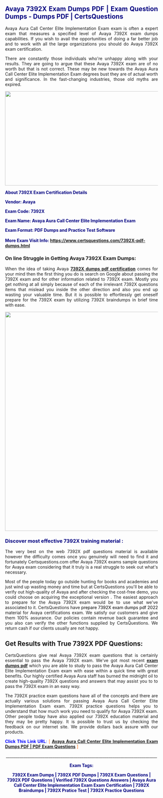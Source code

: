 <h2 style="text-align: justify;"><span style="color: #000080;">Avaya 7392X Exam Dumps PDF | Exam Question Dumps - Dumps PDF | CertsQuestions</span></h2>
<p style="text-align: justify;">Avaya Aura Call Center Elite Implementation Exam exam is often a expert exam that measures a specified level of Avaya  7392X exam dumps capabilities. If you wish to avail the opportunities of doing a far better job and to work with all the large organizations you should do Avaya 7392X exam certification.</p>
<p style="text-align: justify;">There are constantly those individuals who're unhappy along with your results. They are going to argue that these Avaya  7392X exam are of no worth but that is not correct. These may be new towards the Avaya Aura Call Center Elite Implementation Exam degrees bust they are of actual worth and significance. In the fast-changing industries, those old myths are expired.</p>
<p><img style="display: block; margin-left: auto; margin-right: auto;" src="https://i.imgur.com/eaP4ae9.png" width="840" height="310" /></p>
<p><span style="color: #000080;"><strong>About 7392X Exam Certification Details</strong></span></p>
<p><span style="color: #000080;"><strong>Vendor: Avaya<br /></strong></span></p>
<p><span style="color: #000080;"><strong>Exam Code: 7392X</strong></span></p>
<p><span style="color: #000080;"><strong>Exam Name: Avaya Aura Call Center Elite Implementation Exam</strong></span></p>
<p><span style="color: #000080;"><strong>Exam Format: PDF Dumps and Practice Test Software<br /><br />More Exam Visit Info: <span style="color: #ff6600;"><a href="https://www.certsquestions.com/7392X-pdf-dumps.html">https://www.certsquestions.com/7392X-pdf-dumps.html</a></span></strong></span></p>
<h3>On line Struggle in Getting Avaya 7392X Exam Dumps:</h3>
<p style="text-align: justify;">When the idea of taking Avaya <a href="https://www.certsquestions.com/7392X-pdf-dumps.html"><strong> 7392X dumps pdf certification</strong></a> comes for your mind then the first thing you do is search on Google about passing the 7392X exam and for other information related to 7392X exam. Mostly you get nothing at all simply because of each of the irrelevant 7392X questions items that mislead you inside the other direction and also you end up wasting your valuable time. But it is possible to effortlessly get oneself prepare for the 7392X exam by utilizing 7392X braindumps in brief time with ease.</p>
<p><a href="https://www.certsquestions.com/7392X-pdf-dumps.html"><img style="display: block; margin-left: auto; margin-right: auto;" src="https://i.imgur.com/pxhoKQ2.png" width="720" /></a></p>
<h3><span style="color: #000080;">Discover most effective  7392X training material :</span></h3>
<p style="text-align: justify;">The very best on the web 7392X pdf questions material is available however the difficulty comes once you genuinely will need to find it and fortunately Certsquestions.com offer Avaya 7392X exams sample questions for Avaya  exam considering that it truly is a real struggle to seek out what's necessary.</p>
<p style="text-align: justify;">Most of the people today go outside hunting for books and academies and just wind up wasting money and time but at CertsQuestions you'll be able to verify out high-quality of Avaya  and after checking the cost-free demo, you could choose on acquiring the exceptional version . The easiest approach to prepare for the Avaya 7392X exam would be to use what we've associated to it. CertsQuestions have <span style="color: #000000;">prepare 7392X exam dumps pdf 2022</span> material for Avaya certifications exam. We satisfy our customers and give them 100% assurance. Our policies contain revenue back guarantee and you also can verify the other functions supplied by CertsQuestions. We return cash if our clients usually are not happy.</p>
<h2>Get Results with True 7392X PDF Questions:</h2>
<p style="text-align: justify;">CertsQuestions give real Avaya 7392X exam questions that is certainly essential to pass the Avaya  7392X exam. We've got most recent<strong>&nbsp;<a href="https://www.certsquestions.com/">exam dumps pdf</a></strong>&nbsp;which you are able to study to pass the Avaya Aura Call Center Elite Implementation Exam exam with ease within a quick time with great benefits. Our highly certified Avaya Aura staff has burned the midnight oil to create high-quality 7392X questions and answers that may assist you to to pass the 7392X exam in an easy way.</p>
<p style="text-align: justify;">The 7392X practice exam questions have all of the concepts and there are actually various solutions for passing Avaya Aura Call Center Elite Implementation Exam exam. 7392X practice questions helps you to understand that how much work you need to qualify for Avaya  7392X exam. Other people today have also applied our 7392X education material and they may be pretty happy. It is possible to trust us by checking the feedback on our internet site. We provide dollars back assure with our products.</p>
<p style="text-align: justify;"><span style="color: #0000ff;"><strong>Click This Link URL</strong>:</span> <span style="color: #ff6600;">[ <strong><a href="https://www.certsquestions.com/avaya-aura-certification.html">Avaya Aura Call Center Elite Implementation Exam Dumps PDF | PDF Exam Questions</a></strong> ]</span></p>
<p style="text-align: center;">______________________________________________________________________________</p>
<p style="text-align: center;"><span style="color: #000080;"><strong>Exam Tags:</strong></span></p>
<p style="text-align: center;"><span style="color: #000080;"><strong>7392X Exam Dumps | 7392X PDF Dumps | 7392X Exam Questions | 7392X PDF Questions | Verified 7392X Questions Answers | Avaya Aura Call Center Elite Implementation Exam Exam Certification | 7392X Braindumps | 7392X Pratice Test | 7392X Practice Questions</strong></span></p>
